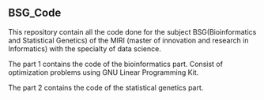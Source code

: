## BSG_Code

This repository contain all the code done for the subject BSG(Bioinformatics and Statistical Genetics) of the MIRI (master of innovation and research in Informatics) with the specialty of data science.

The part 1 contains the code of the bioinformatics part. Consist of optimization problems using GNU Linear Programming Kit.

The part 2 contains the code of the statistical genetics part.
